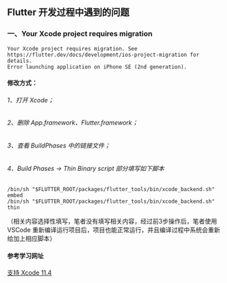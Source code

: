 ## Flutter 开发过程中遇到的问题

### 一、Your Xcode project requires migration

```
Your Xcode project requires migration. See  
https://flutter.dev/docs/development/ios-project-migration for details.
Error launching application on iPhone SE (2nd generation).
```

#### 修改方式：

###### 1、打开 Xcode；

###### 2、删除 App.framework、Flutter.framework；

###### 3、查看 BuildPhases 中的链接文件；

###### 4、Build Phases -> Thin Binary script 部分填写如下脚本

```shell
/bin/sh "$FLUTTER_ROOT/packages/flutter_tools/bin/xcode_backend.sh" embed
/bin/sh "$FLUTTER_ROOT/packages/flutter_tools/bin/xcode_backend.sh" thin
```

（相关内容选择性填写，笔者没有填写相关内容，经过前3步操作后，笔者使用 VSCode 重新编译运行项目后，项目也能正常运行，并且编译过程中系统会重新给加上相应脚本）

#### 参考学习网址

[支持 Xcode 11.4](https://flutter.cn/docs/development/ios-project-migration)


